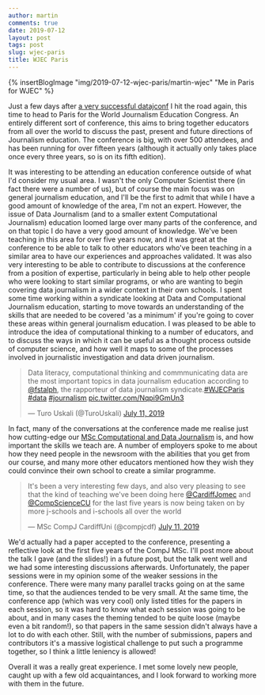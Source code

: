 ```yaml
---
author: martin
comments: true
date: 2019-07-12
layout: post
tags: post
slug: wjec-paris
title: WJEC Paris
---
```


{% insertBlogImage "img/2019-07-12-wjec-paris/martin-wjec" "Me in Paris for WJEC" %}

Just a few days after [a very successful datajconf](https://martinjc.com/2019/07/05/datajconf-iii/) I hit the road again, this time to head to Paris for the World Journalism Education Congress. An entirely different sort of conference, this aims to bring together educators from all over the world to discuss the past, present and future directions of Journalism education. The conference is big, with over 500 attendees, and has been running for over fifteen years (although it actually only takes place once every three years, so is on its fifth edition).

It was interesting to be attending an education conference outside of what I'd consider my usual area. I wasn't the only Computer Scientist there (in fact there were a number of us), but of course the main focus was on general journalism education, and I'll be the first to admit that while I have a good amount of knowledge of the area, I'm not an expert. However, the issue of Data Journalism (and to a smaller extent Computational Journalism) education loomed large over many parts of the conference, and on that topic I do have a very good amount of knowledge. We've been teaching in this area for over five years now, and it was great at the conference to be able to talk to other educators who've been teaching in a similar area to have our experiences and approaches validated. It was also very interesting to be able to contribute to discussions at the conference from a position of expertise, particularly in being able to help other people who were looking to start similar programs, or who are wanting to begin covering data journalism in a wider context in their own schools. I spent some time working within a syndicate looking at Data and Computational Journalism education, starting to move towards an understanding of the skills that are needed to be covered 'as a minimum' if you're going to cover these areas within general journalism education. I was pleased to be able to introduce the idea of computational thinking to a number of educators, and to discuss the ways in which it can be useful as a thought process outside of computer science, and how well it maps to some of the processes involved in journalistic investigation and data driven journalism.


<blockquote class="twitter-tweet" data-lang="en"><p lang="en" dir="ltr">Data literacy, computational thinking and commmunicating data are the most important topics in data journalism education according to <a href="https://twitter.com/fstalph?ref_src=twsrc%5Etfw">@fstalph</a>, the rapporteur of data journalism syndicate.<a href="https://twitter.com/hashtag/WJECParis?src=hash&amp;ref_src=twsrc%5Etfw">#WJECParis</a> <a href="https://twitter.com/hashtag/data?src=hash&amp;ref_src=twsrc%5Etfw">#data</a> <a href="https://twitter.com/hashtag/journalism?src=hash&amp;ref_src=twsrc%5Etfw">#journalism</a> <a href="https://t.co/Nqpi9GmUn3">pic.twitter.com/Nqpi9GmUn3</a></p>&mdash; Turo Uskali (@TuroUskali) <a href="https://twitter.com/TuroUskali/status/1149250430733602816?ref_src=twsrc%5Etfw">July 11, 2019</a></blockquote>


In fact, many of the conversations at the conference made me realise just how cutting-edge our [MSc Computational and Data Journalism](https://www.cardiff.ac.uk/study/postgraduate/taught/courses/course/computational-and-data-journalism-msc) is, and how important the skills we teach are. A number of employers spoke to me about how they need people in the newsroom with the abilities that you get from our course, and many more other educators mentioned how they wish they could convince their own school to create a similar programme.

<blockquote class="twitter-tweet" data-lang="en"><p lang="en" dir="ltr">It&#39;s been a very interesting few days, and also very pleasing to see that the kind of teaching we&#39;ve been doing here <a href="https://twitter.com/CardiffJomec?ref_src=twsrc%5Etfw">@CardiffJomec</a> and <a href="https://twitter.com/CompScienceCU?ref_src=twsrc%5Etfw">@CompScienceCU</a> for the last five years is now being taken on by more j-schools and i-schools all over the world</p>&mdash; MSc CompJ CardiffUni (@compjcdf) <a href="https://twitter.com/compjcdf/status/1149273767031529472?ref_src=twsrc%5Etfw">July 11, 2019</a></blockquote>


We'd actually had a paper accepted to the conference, presenting a reflective look at the first five years of the CompJ MSc. I'll post more about the talk I gave (and the slides!) in a future post, but the talk went well and we had some interesting discussions afterwards. Unfortunately, the paper sessions were in my opinion some of the weaker sessions in the conference. There were many many parallel tracks going on at the same time, so that the audiences tended to be very small. At the same time, the conference app (which was very cool) only listed titles for the papers in each session, so it was hard to know what each session was going to be about, and in many cases the theming tended to be quite loose (maybe even a bit random!), so that papers in the same session didn't always have a lot to do with each other. Still, with the number of submissions, papers and contributors it's a massive logistical challenge to put such a programme together, so I think a little leniency is allowed!

Overall it was a really great experience. I met some lovely new people, caught up with a few old acquaintances, and I look forward to working more with them in the future.

